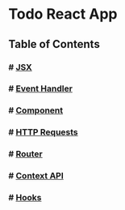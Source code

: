 # Todo React App

## Table of Contents

### # [JSX](https://github.com/somprasongd/todo-react-app/tree/1-jsx)

### # [Event Handler](https://github.com/somprasongd/todo-react-app/tree/2-event-handler)

### # [Component](https://github.com/somprasongd/todo-react-app/tree/3-component)

### # [HTTP Requests](https://github.com/somprasongd/todo-react-app/tree/4-http-requests)

### # [Router](https://github.com/somprasongd/todo-react-app/tree/5-router)

### # [Context API](https://github.com/somprasongd/todo-react-app/tree/6-context)

### # [Hooks](https://github.com/somprasongd/todo-react-app/tree/7-hooks)

